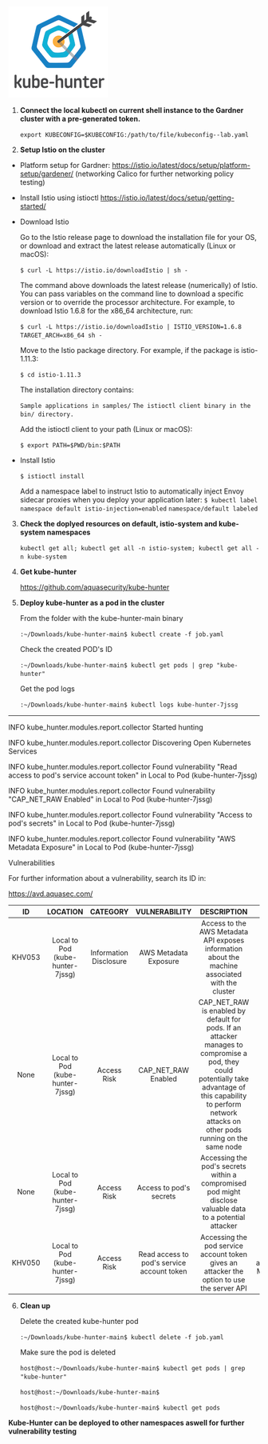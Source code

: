 ![kube-hunter](https://github.com/aquasecurity/kube-hunter/blob/main/kube-hunter.png)

1) **Connect the local kubectl on current shell instance to the Gardner cluster with a pre-generated token.**

    `export KUBECONFIG=$KUBECONFIG:/path/to/file/kubeconfig--lab.yaml`

2) **Setup Istio on the cluster**
- Platform setup for Gardner: https://istio.io/latest/docs/setup/platform-setup/gardener/ (networking Calico for further networking policy testing)

- Install Istio using istioctl https://istio.io/latest/docs/setup/getting-started/

- Download Istio

    Go to the Istio release page to download the installation file for your OS, or download and extract the latest release automatically (Linux or macOS):
    
    `$ curl -L https://istio.io/downloadIstio | sh -`

    The command above downloads the latest release (numerically) of Istio. You can pass variables on the command line to download a specific version or to override the processor architecture. For example, to download Istio 1.6.8 for the x86_64 architecture, run:
    
    `$ curl -L https://istio.io/downloadIstio | ISTIO_VERSION=1.6.8 TARGET_ARCH=x86_64 sh -`

    Move to the Istio package directory. For example, if the package is istio-1.11.3:
    
    `$ cd istio-1.11.3`

    The installation directory contains:
    
    `Sample applications in samples/`
    `The istioctl client binary in the bin/ directory.`

    Add the istioctl client to your path (Linux or macOS):
    
    `$ export PATH=$PWD/bin:$PATH`

- Install Istio

    `$ istioctl install`

    Add a namespace label to instruct Istio to automatically inject Envoy sidecar proxies when you deploy your application later:
    `$ kubectl label namespace default istio-injection=enabled`
    `namespace/default labeled`


3) **Check the doplyed resources on default, istio-system and kube-system namespaces**
    
    `kubectl get all; kubectl get all -n istio-system; kubectl get all -n kube-system`

4) **Get kube-hunter**
    
    https://github.com/aquasecurity/kube-hunter

5) **Deploy kube-hunter as a pod in the cluster**

    From the folder with the kube-hunter-main binary
    
    `:~/Downloads/kube-hunter-main$ kubectl create -f job.yaml`

    Check the created POD's ID
    
    `:~/Downloads/kube-hunter-main$ kubectl get pods | grep "kube-hunter"`

    Get the pod logs
    
    `:~/Downloads/kube-hunter-main$ kubectl logs kube-hunter-7jssg`
    
---
INFO kube_hunter.modules.report.collector Started hunting

INFO kube_hunter.modules.report.collector Discovering Open Kubernetes Services

INFO kube_hunter.modules.report.collector Found vulnerability "Read access to pod's service account token" in Local to Pod (kube-hunter-7jssg)

INFO kube_hunter.modules.report.collector Found vulnerability "CAP_NET_RAW Enabled" in Local to Pod (kube-hunter-7jssg)

INFO kube_hunter.modules.report.collector Found vulnerability "Access to pod's secrets" in Local to Pod (kube-hunter-7jssg)

INFO kube_hunter.modules.report.collector Found vulnerability "AWS Metadata Exposure" in Local to Pod (kube-hunter-7jssg)


Vulnerabilities

For further information about a vulnerability, search its ID in: 

https://avd.aquasec.com/


|   ID   |             LOCATION             |        CATEGORY        |                VULNERABILITY               |                                                                                                        DESCRIPTION                                                                                                        |                                                   EVIDENCE                                                   |
|:------:|:--------------------------------:|:----------------------:|:------------------------------------------:|:-------------------------------------------------------------------------------------------------------------------------------------------------------------------------------------------------------------------------:|:------------------------------------------------------------------------------------------------------------:|
| KHV053 | Local to Pod (kube-hunter-7jssg) | Information Disclosure |            AWS Metadata Exposure           |                                                            Access to the AWS Metadata API  exposes information about the  machine associated with the  cluster                                                            |                                              cidr: 10.250.0.0/19                                             |
|  None  | Local to Pod (kube-hunter-7jssg) |       Access Risk      |             CAP_NET_RAW Enabled            | CAP_NET_RAW is enabled by default for pods. If an attacker manages to  compromise a pod,  they could potentially  take advantage of this  capability  to perform network attacks  on other pods running on  the same node |                                                                                                              |
|  None  | Local to Pod (kube-hunter-7jssg) |       Access Risk      |           Access to pod's secrets          |                                                         Accessing the pod's secrets within a compromised pod might disclose valuable data to a potential attacker                                                         | ['/var/run/secrets/k ubernetes.io/service account/ca.crt', '/v ar/run/secrets/kuber netes.io/serviceacco ... |
| KHV050 | Local to Pod (kube-hunter-7jssg) |       Access Risk      | Read access to pod's service account token |                                                                 Accessing the pod service account token gives an attacker the option to use the server API                                                                | eyJhbGciOiJSUzI1NiIs ImtpZCI6Il9rbFhrTUNr aVdGX1BLUG96SEJtd0NU MEhJanhWVnBhcjJ0bDBF ...                      |


6) **Clean up**
    
    Delete the created kube-hunter pod
    
    `:~/Downloads/kube-hunter-main$ kubectl delete -f job.yaml`

    Make sure the pod is deleted
    
    `host@host:~/Downloads/kube-hunter-main$ kubectl get pods | grep "kube-hunter"`
    
    `host@host:~/Downloads/kube-hunter-main$`
    
    `host@host:~/Downloads/kube-hunter-main$ kubectl get pods`

**Kube-Hunter can be deployed to other namespaces aswell for further vulnerability testing**
